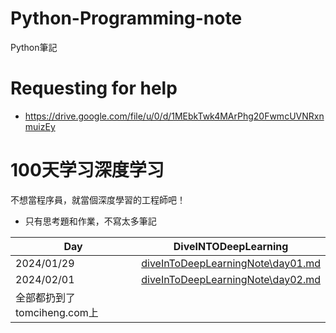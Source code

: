 # Python-Programming-note
Python筆記

# Requesting for help
- https://drive.google.com/file/u/0/d/1MEbkTwk4MArPhg20FwmcUVNRxnmuizEy

# 100天学习深度学习
不想當程序員，就當個深度學習的工程師吧！
- 只有思考題和作業，不寫太多筆記

|Day| DiveINTODeepLearning |
|---|---|
|2024/01/29|[diveInToDeepLearningNote\day01.md](diveInToDeepLearningNote\day01.md)|
|2024/02/01|[diveInToDeepLearningNote\day02.md](diveInToDeepLearningNote\day02.md)|
|全部都扔到了tomciheng.com上||